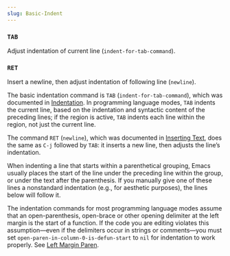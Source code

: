 ```yaml
---
slug: Basic-Indent
---
```


### `TAB`

Adjust indentation of current line (`indent-for-tab-command`).

### `RET`

Insert a newline, then adjust indentation of following line (`newline`).

The basic indentation command is `TAB` (`indent-for-tab-command`), which was documented in [Indentation](Indentation). In programming language modes, `TAB` indents the current line, based on the indentation and syntactic content of the preceding lines; if the region is active, `TAB` indents each line within the region, not just the current line.

The command `RET` (`newline`), which was documented in [Inserting Text](Inserting-Text), does the same as `C-j` followed by `TAB`: it inserts a new line, then adjusts the line’s indentation.

When indenting a line that starts within a parenthetical grouping, Emacs usually places the start of the line under the preceding line within the group, or under the text after the parenthesis. If you manually give one of these lines a nonstandard indentation (e.g., for aesthetic purposes), the lines below will follow it.

The indentation commands for most programming language modes assume that an open-parenthesis, open-brace or other opening delimiter at the left margin is the start of a function. If the code you are editing violates this assumption—even if the delimiters occur in strings or comments—you must set `open-paren-in-column-0-is-defun-start` to `nil` for indentation to work properly. See [Left Margin Paren](Left-Margin-Paren).

